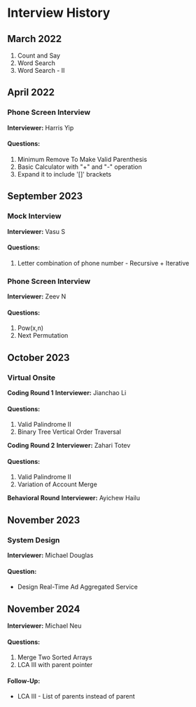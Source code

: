 # Interview History

## March 2022
1. Count and Say
2. Word Search
3. Word Search - II

## April 2022
### Phone Screen Interview
**Interviewer:** Harris Yip
#### Questions:
1. Minimum Remove To Make Valid Parenthesis
2. Basic Calculator with "+" and "-" operation
3. Expand it to include '[]' brackets

## September 2023
### Mock Interview
**Interviewer:** Vasu S
#### Questions:
1. Letter combination of phone number - Recursive + Iterative

### Phone Screen Interview
**Interviewer:** Zeev N
#### Questions:
1. Pow(x,n)
2. Next Permutation

## October 2023
### Virtual Onsite

**Coding Round 1**
**Interviewer:** Jianchao Li
#### Questions:
1. Valid Palindrome II
2. Binary Tree Vertical Order Traversal

**Coding Round 2**
**Interviewer:** Zahari Totev
#### Questions:
1. Valid Palindrome II
2. Variation of Account Merge

**Behavioral Round**
**Interviewer:** Ayichew Hailu

## November 2023
### System Design
**Interviewer:** Michael Douglas
#### Question:
- Design Real-Time Ad Aggregated Service

## November 2024
**Interviewer:** Michael Neu
#### Questions:
1. Merge Two Sorted Arrays
2. LCA III with parent pointer
#### Follow-Up:
- LCA III - List of parents instead of parent